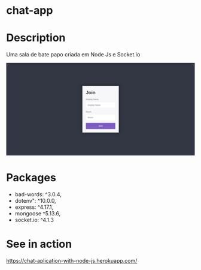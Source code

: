 # chat-app

# Description

Uma sala de bate papo criada em Node Js e Socket.io

![Join](https://github.com/Lukaslk/chat-app/blob/main/join.png) 

# Packages

* bad-words: ^3.0.4,
* dotenv": ^10.0.0,
* express: ^4.17.1,
* mongoose ^5.13.6,
* socket.io: ^4.1.3

# See in action

https://chat-aplication-with-node-js.herokuapp.com/
